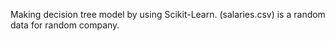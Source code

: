 Making decision tree model by using Scikit-Learn.
(salaries.csv) is a random data for random company. 
